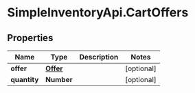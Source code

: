 # SimpleInventoryApi.CartOffers

## Properties
Name | Type | Description | Notes
------------ | ------------- | ------------- | -------------
**offer** | [**Offer**](Offer.md) |  | [optional] 
**quantity** | **Number** |  | [optional] 
